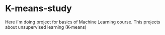# K-means-study
Here i'm doing project for basics of Machine Learning course. This projects about unsupervised learning (K-means)
